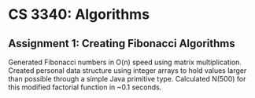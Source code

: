 # CS 3340: Algorithms
## Assignment 1: Creating Fibonacci Algorithms
Generated Fibonacci numbers in O(n) speed using matrix multiplication. Created personal data structure using integer arrays to hold values larger than possible through a simple Java primitive type. Calculated N(500) for this modified factorial function in ~0.1 seconds.
